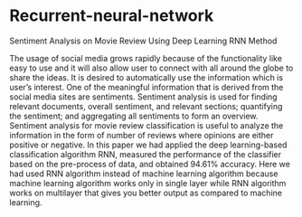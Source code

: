 # Recurrent-neural-network
Sentiment Analysis on Movie Review Using Deep Learning RNN Method


The usage of social media grows rapidly because of the functionality like easy to use and it will also allow user to connect with all around the globe to share the ideas. It is desired to automatically use the information which is user’s interest. One of the meaningful information that is derived from the social media sites are sentiments. Sentiment analysis is used for finding relevant documents, overall sentiment, and relevant sections; quantifying the sentiment; and aggregating all sentiments to form an overview. Sentiment analysis for movie review classification is useful to analyze the information in the form of number of reviews where opinions are either positive or negative. In this paper we had applied the deep learning-based classification algorithm RNN, measured the performance of the classifier based on the pre-process of data, and obtained 94.61% accuracy. Here we had used RNN algorithm instead of machine learning algorithm because machine learning algorithm works only in single layer while RNN algorithm works on multilayer that gives you better output as compared to machine learning.
